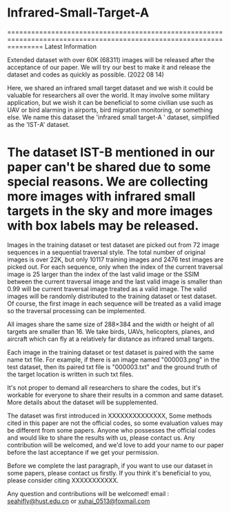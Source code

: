 # Infrared-Small-Target-A
=====================================================================================================================
Latest Information

Extended dataset with over 60K (68311) images will be released after the acceptance of our paper. 
We will try our best to make it and release the dataset and codes as quickly as possible.
(2022 08 14)

Here, we shared an infrared small target dataset and we wish it could be valuable for researchers all over the world.
It may involve some military application, but we wish it can be beneficial to some civilian use such as UAV or bird alarming in airports, bird migration monitoring, or something else. We name this dataset the 'infrared small target-A ' dataset, simplified as the 'IST-A' dataset.

The dataset IST-B mentioned in our paper can't be shared due to some special reasons.
We are collecting more images with infrared small targets in the sky and more images with box labels may be released.
=====================================================================================================================

Images in the training dataset or test dataset are picked out from 72 image sequences in a sequential traversal style. The total number of original images is over 22K, but only 10117 training images and 2476 test images are picked out. For each sequence, only when the index of the current traversal image is 25 larger than the index of the last valid image or the SSIM between the current traversal image and the last valid image is smaller than 0.99 will be current traversal image treated as a valid image. The valid images will be randomly distributed to the training dataset or test dataset. Of course, the first image in each sequence will be treated as a valid image so the traversal processing can be implemented.

All images share the same size of 288×384 and the width or height of all targets are smaller than 16. We take birds, UAVs, helicopters, planes, and aircraft which can fly at a relatively far distance as infrared small targets.

Each image in the training dataset or test dataset is paired with the same name txt file. For example, if there is an image named "000003.png" in the test dataset, then its paired txt file is "000003.txt" and the ground truth of the target location is written in such txt files. 

It's not proper to demand all researchers to share the codes, but it's workable for everyone to share their results in a common and same dataset.
More details about the dataset will be supplemented. 

The dataset was first introduced in XXXXXXXXXXXXXX, Some methods cited in this paper are not the official codes, so some evaluation values may be different from some papers. Anyone who possesses the official codes and would like to share the results with us, please contact us. Any contribution will be welcomed, and we'd love to add your name to our paper before the last acceptance if we get your permission. 

Before we complete the last paragraph, if you want to use our dataset in some papers, please contact us firstly.
If you think it's beneficial to you, please consider citing  XXXXXXXXXXX.

Any question and contributions will be welcomed!
email : seahifly@hust.edu.cn or xuhai_0513@foxmail.com
